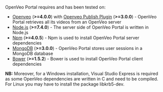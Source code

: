OpenVeo Portal requires and has been tested on:

- [Openveo](https://github.com/veo-labs/openveo-core) (**&gt;=4.0.0**) with [Openveo Publish Plugin](https://github.com/veo-labs/openveo-publish) (**&gt;=3.0.0**) - OpenVeo Portal retrieves all its videos from an OpenVeo server
- [Node.js](https://nodejs.org/en/) (**&gt;=7.4.0**) - The server side of OpenVeo Portal is written in Node.js
- [Npm](https://www.npmjs.com/) (**&gt;=4.0.5**) - Npm is used to install OpenVeo Portal server dependencies
- [MongoDB](https://www.mongodb.org/) (**&gt;=3.0.0**) - OpenVeo Portal stores user sessions in a MongoDB database
- [Bower](http://bower.io/) (**&gt;=1.5.2**) - Bower is used to install OpenVeo Portal client dependencies

**NB:** Moreover, for a Windows installation, Visual Studio Express is required as some OpenVeo dependencies are written in C and need to be compiled. For Linux you may have to install the package libkrb5-dev.
